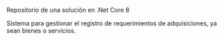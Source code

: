 Repositorio de una solución en .Net Core 8

Sistema para gestionar el registro de requerimientos de adquisiciones, ya sean bienes o servicios.
